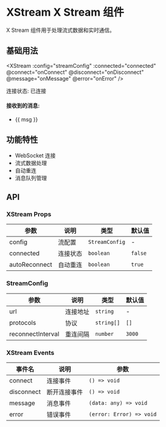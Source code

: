# XStream X Stream 组件

X Stream 组件用于处理流式数据和实时通信。

## 基础用法

<script setup>
import { h, ref } from 'vue'
import { XStream } from 'ant-design-x-vue'
import { message } from 'ant-design-vue'

const [messageApi] = message.useMessage()
const connected = ref(false)
const messages = ref([])

const streamConfig = {
  url: 'ws://localhost:8080/stream',
  protocols: ['chat']
}

const onConnect = () => {
  connected.value = true
  messageApi.success('连接成功')
}

const onDisconnect = () => {
  connected.value = false
  messageApi.info('连接断开')
}

const onMessage = (data) => {
  messages.value.push(data)
}

const onError = (error) => {
  messageApi.error(`连接错误: ${error.message}`)
}
</script>

<XStream
  :config="streamConfig"
  :connected="connected"
  @connect="onConnect"
  @disconnect="onDisconnect"
  @message="onMessage"
  @error="onError"
/>

<div v-if="connected">
  <p>连接状态: 已连接</p>
  <div>
    <h4>接收到的消息:</h4>
    <ul>
      <li v-for="(msg, index) in messages" :key="index">
        {{ msg }}
      </li>
    </ul>
  </div>
</div>

## 功能特性

- WebSocket 连接
- 流式数据处理
- 自动重连
- 消息队列管理

## API

### XStream Props

| 参数 | 说明 | 类型 | 默认值 |
| --- | --- | --- | --- |
| config | 流配置 | `StreamConfig` | - |
| connected | 连接状态 | `boolean` | `false` |
| autoReconnect | 自动重连 | `boolean` | `true` |

### StreamConfig

| 参数 | 说明 | 类型 | 默认值 |
| --- | --- | --- | --- |
| url | 连接地址 | `string` | - |
| protocols | 协议 | `string[]` | `[]` |
| reconnectInterval | 重连间隔 | `number` | `3000` |

### XStream Events

| 事件名 | 说明 | 参数 |
| --- | --- | --- |
| connect | 连接事件 | `() => void` |
| disconnect | 断开连接事件 | `() => void` |
| message | 消息事件 | `(data: any) => void` |
| error | 错误事件 | `(error: Error) => void` |